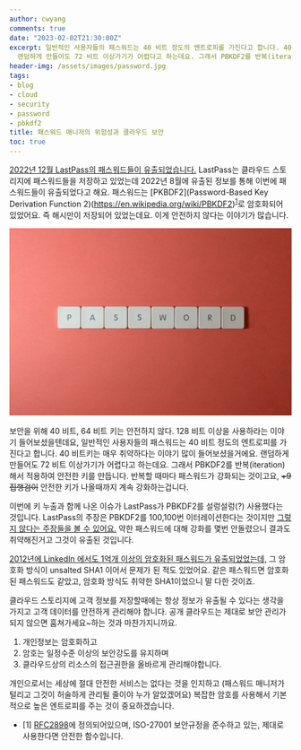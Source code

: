 ```yaml
---
author: cwyang
comments: true
date: "2023-02-02T21:30:00Z"
excerpt: 일반적인 사용자들의 패스워드는 40 비트 정도의 엔트로피를 가진다고 합니다. 40 비트 키는 매우 취약하다는 이야기 많이 들어보셨을거에요.
  랜덤하게 만들어도 72 비트 이상가기가 어렵다고 하는데요. 그래서 PBKDF2를 반복(iteration)해서 적용하여 안전한 키를 만듭니다.
header-img: /assets/images/password.jpg
tags:
- blog
- cloud
- security
- password
- pbkdf2
title: 패스워드 매니저의 위험성과 클라우드 보안
toc: true
---
```

[2022년 12월 LastPass의 패스워드들이 유출되었습니다.](https://blog.lastpass.com/2022/12/notice-of-recent-security-incident/)
LastPass는 클라우드 스토리지에 패스워드들을 저장하고 있었는데
2022년 8월에 유출된 정보를 통해 이번에 패스워드들이 유출되었다고 해요.
패스워드는 [PKBDF2](Password-Based Key Derivation Function 2)(https://en.wikipedia.org/wiki/PBKDF2)<sup>[1](#footnote1)</sup>로 암호화되어 있었어요. 즉 해시만이 저장되어 있었는데요. 이게 안전하지 않다는 이야기가 많습니다.

![패스워드 과연 안전한가?](/assets/images/password.jpg)

보안을 위해 40 비트, 64 비트 키는 안전하지 않다. 128 비트 이상을 사용하라는 이야기 들어보셨을텐데요,
일반적인 사용자들의 패스워드는 40 비트 정도의 엔트로피를 가진다고 합니다.
40 비트키는 매우 취약하다는 이야기 많이 들어보셨을거에요.
랜덤하게 만들어도 72 비트 이상가기가 어렵다고 하는데요.
그래서 PBKDF2를 반복(iteration)해서 적용하여 안전한 키를 만듭니다. 반복할 때마다 패스워드가 강화되는 것이고요, 
~~+9 집행검이~~ 안전한 키가 나올때까지 계속 강화하는겁니다.

이번에 키 누출과 함께 나온 이슈가 LastPass가 PBKDF2를 설렁설렁(?) 사용했다는 것입니다.
LastPass의 주장은 PBKDF2를 100,100번 이터레이션한다는 것이지만 [그렇지 않다는 주장들을 볼 수 있어요.](https://www.reddit.com/r/Lastpass/comments/106p7le/by_default_the_number_of_password_iterations_that/) 
약한 패스워드에 대해 강화를 몇번 안돌렸으니 결과도 취약해진거고 그것이 유출된 것입니다.

[2012년에 LinkedIn 에서도 1억개 이상의 암호화된 패스워드가 유출되었었는데,](https://www.trendmicro.com/vinfo/us/security/news/cyber-attacks/2012-linkedin-breach-117-million-emails-and-passwords-stolen-not-6-5m) 그 암호화 방식이 unsalted SHA1 이어서 문제가 된 적도 있었어요. 같은 패스워드면 암호화된 패스워드도 같았고, 암호화 방식도 취약한 SHA1이었으니 말 다한 것이죠.

클라우드 스토리지에 고객 정보를 저장할때에는 항상 정보가 유출될 수 있다는 생각을 가지고 고객 데이터를 안전하게 관리해야 합니다.
공개 클라우드는 제대로 보안 관리가 되지 않으면 훔쳐가세요~하는 것과 마찬가지니까요.

1. 개인정보는 암호화하고
2. 암호는 일정수준 이상의 보안강도를 유지하며
3. 클라우드상의 리소스의 접근권한을 올바르게 관리해야합니다.

개인으로서는 세상에 절대 안전한 서비스는 없다는 것을 인지하고
(패스워드 매니저가 털리고 그것이 허술하게 관리될 줄이야 누가 알았겠어요)
복잡한 암호를 사용해서 기본적으로 높은 엔트로피를 주는 것이 중요하겠습니다.

* <a id="footnote1">[1]</a> [RFC2898](https://datatracker.ietf.org/doc/html/rfc2898)에 정의되어있으며, ISO-27001 보안규정을 준수하고 있는, 제대로 사용한다면 안전한 함수입니다.
